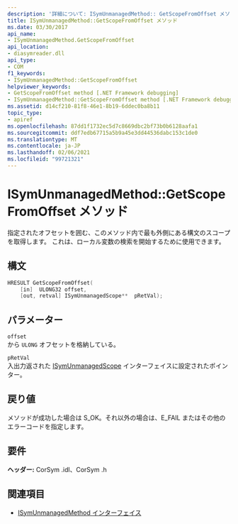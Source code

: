 ```yaml
---
description: '詳細について: ISymUnmanagedMethod:: GetScopeFromOffset メソッド'
title: ISymUnmanagedMethod::GetScopeFromOffset メソッド
ms.date: 03/30/2017
api_name:
- ISymUnmanagedMethod.GetScopeFromOffset
api_location:
- diasymreader.dll
api_type:
- COM
f1_keywords:
- ISymUnmanagedMethod::GetScopeFromOffset
helpviewer_keywords:
- GetScopeFromOffset method [.NET Framework debugging]
- ISymUnmanagedMethod::GetScopeFromOffset method [.NET Framework debugging]
ms.assetid: d14cf210-81f8-46e1-8b19-6ddec0ba8b11
topic_type:
- apiref
ms.openlocfilehash: 87dd1f1732ec5d7c8669dbc2bf73b0b6128aafa1
ms.sourcegitcommit: ddf7edb67715a5b9a45e3dd44536dabc153c1de0
ms.translationtype: MT
ms.contentlocale: ja-JP
ms.lasthandoff: 02/06/2021
ms.locfileid: "99721321"
---
```

# <a name="isymunmanagedmethodgetscopefromoffset-method"></a>ISymUnmanagedMethod::GetScopeFromOffset メソッド

指定されたオフセットを囲む、このメソッド内で最も外側にある構文のスコープを取得します。 これは、ローカル変数の検索を開始するために使用できます。  
  
## <a name="syntax"></a>構文  
  
```cpp  
HRESULT GetScopeFromOffset(  
    [in]  ULONG32 offset,  
    [out, retval] ISymUnmanagedScope**  pRetVal);  
```  
  
## <a name="parameters"></a>パラメーター  

 `offset`  
 から `ULONG` オフセットを格納している。  
  
 `pRetVal`  
 入出力返された [ISymUnmanagedScope](isymunmanagedscope-interface.md) インターフェイスに設定されたポインター。  
  
## <a name="return-value"></a>戻り値  

 メソッドが成功した場合は S_OK。それ以外の場合は、E_FAIL またはその他のエラーコードを指定します。  
  
## <a name="requirements"></a>要件  

 **ヘッダー:** CorSym .idl、CorSym .h  
  
## <a name="see-also"></a>関連項目

- [ISymUnmanagedMethod インターフェイス](isymunmanagedmethod-interface.md)
